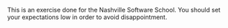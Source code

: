 This is an exercise done for the Nashville Software School.  You should set your expectations low in order to avoid disappointment.